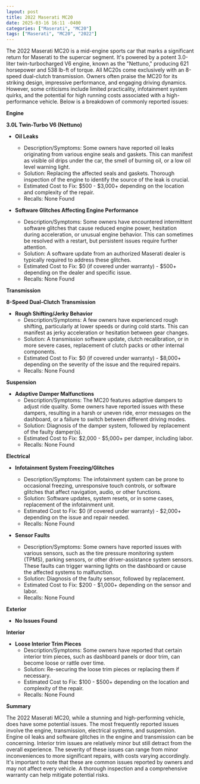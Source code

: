 ```yaml
---
layout: post
title: 2022 Maserati MC20
date: 2025-03-16 16:11 -0400
categories: ["Maserati", "MC20"]
tags: ["Maserati", "MC20", "2022"]
---
```

The 2022 Maserati MC20 is a mid-engine sports car that marks a significant return for Maserati to the supercar segment. It's powered by a potent 3.0-liter twin-turbocharged V6 engine, known as the "Nettuno," producing 621 horsepower and 538 lb-ft of torque. All MC20s come exclusively with an 8-speed dual-clutch transmission. Owners often praise the MC20 for its striking design, impressive performance, and engaging driving dynamics. However, some criticisms include limited practicality, infotainment system quirks, and the potential for high running costs associated with a high-performance vehicle. Below is a breakdown of commonly reported issues:

**Engine**

**3.0L Twin-Turbo V6 (Nettuno)**

* **Oil Leaks**
    * Description/Symptoms: Some owners have reported oil leaks originating from various engine seals and gaskets. This can manifest as visible oil drips under the car, the smell of burning oil, or a low oil level warning light.
    * Solution: Replacing the affected seals and gaskets. Thorough inspection of the engine to identify the source of the leak is crucial.
    * Estimated Cost to Fix: $500 - $3,000+ depending on the location and complexity of the repair.
    * Recalls: None Found

* **Software Glitches Affecting Engine Performance**
    * Description/Symptoms: Some owners have encountered intermittent software glitches that cause reduced engine power, hesitation during acceleration, or unusual engine behavior. This can sometimes be resolved with a restart, but persistent issues require further attention.
    * Solution: A software update from an authorized Maserati dealer is typically required to address these glitches.
    * Estimated Cost to Fix: $0 (if covered under warranty) - $500+ depending on the dealer and specific issue.
    * Recalls: None Found

**Transmission**

**8-Speed Dual-Clutch Transmission**

* **Rough Shifting/Jerky Behavior**
    * Description/Symptoms: A few owners have experienced rough shifting, particularly at lower speeds or during cold starts. This can manifest as jerky acceleration or hesitation between gear changes.
    * Solution: A transmission software update, clutch recalibration, or in more severe cases, replacement of clutch packs or other internal components.
    * Estimated Cost to Fix: $0 (if covered under warranty) - $8,000+ depending on the severity of the issue and the required repairs.
    * Recalls: None Found

**Suspension**

* **Adaptive Damper Malfunctions**
    * Description/Symptoms: The MC20 features adaptive dampers to adjust ride quality. Some owners have reported issues with these dampers, resulting in a harsh or uneven ride, error messages on the dashboard, or a failure to switch between different driving modes.
    * Solution: Diagnosis of the damper system, followed by replacement of the faulty damper(s).
    * Estimated Cost to Fix: $2,000 - $5,000+ per damper, including labor.
    * Recalls: None Found

**Electrical**

* **Infotainment System Freezing/Glitches**
    * Description/Symptoms: The infotainment system can be prone to occasional freezing, unresponsive touch controls, or software glitches that affect navigation, audio, or other functions.
    * Solution: Software updates, system resets, or in some cases, replacement of the infotainment unit.
    * Estimated Cost to Fix: $0 (if covered under warranty) - $2,000+ depending on the issue and repair needed.
    * Recalls: None Found

* **Sensor Faults**
    * Description/Symptoms: Some owners have reported issues with various sensors, such as the tire pressure monitoring system (TPMS), parking sensors, or other driver-assistance system sensors. These faults can trigger warning lights on the dashboard or cause the affected systems to malfunction.
    * Solution: Diagnosis of the faulty sensor, followed by replacement.
    * Estimated Cost to Fix: $200 - $1,000+ depending on the sensor and labor.
    * Recalls: None Found

**Exterior**

* **No Issues Found**

**Interior**

* **Loose Interior Trim Pieces**
    * Description/Symptoms: Some owners have reported that certain interior trim pieces, such as dashboard panels or door trim, can become loose or rattle over time.
    * Solution: Re-securing the loose trim pieces or replacing them if necessary.
    * Estimated Cost to Fix: $100 - $500+ depending on the location and complexity of the repair.
    * Recalls: None Found

**Summary**

The 2022 Maserati MC20, while a stunning and high-performing vehicle, does have some potential issues. The most frequently reported issues involve the engine, transmission, electrical systems, and suspension. Engine oil leaks and software glitches in the engine and transmission can be concerning. Interior trim issues are relatively minor but still detract from the overall experience. The severity of these issues can range from minor inconveniences to more significant repairs, with costs varying accordingly. It's important to note that these are common issues reported by owners and may not affect every vehicle. A thorough inspection and a comprehensive warranty can help mitigate potential risks.

